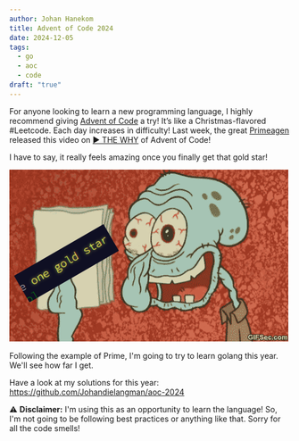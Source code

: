 ```yaml
---
author: Johan Hanekom
title: Advent of Code 2024
date: 2024-12-05
tags:
  - go
  - aoc
  - code
draft: "true"
---
```

For anyone looking to learn a new programming language, I highly recommend giving [Advent of Code]( [https://adventofcode.com](https://adventofcode.com/) ) a try! It’s like a Christmas-flavored #Leetcode. Each day increases in difficulty! Last week, the great [Primeagen](https://www.youtube.com/@ThePrimeTimeagen) released this video on [▶ THE WHY](https://www.youtube.com/watch?v=wf48XDnXtKI) of Advent of Code! 

I have to say, it really feels amazing once you finally get that gold star!

![advent_meme.png](/images/advent_meme.png)

Following the example of Prime, I'm going to try to learn golang this year. We'll see how far I get.

Have a look at my solutions for this year: https://github.com/Johandielangman/aoc-2024

⚠ **Disclaimer:** I'm using this as an opportunity to learn the language! So, I'm not going to be following best practices or anything like that. Sorry for all the code smells!